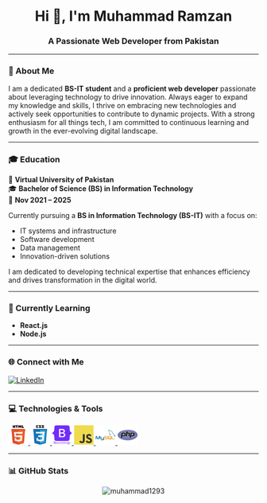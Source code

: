 <h1 align="center">Hi 👋, I'm Muhammad Ramzan</h1>
<h3 align="center">A Passionate Web Developer from Pakistan</h3>

---

### 📖 About Me  
I am a dedicated **BS-IT student** and a **proficient web developer** passionate about leveraging technology to drive innovation. Always eager to expand my knowledge and skills, I thrive on embracing new technologies and actively seek opportunities to contribute to dynamic projects. With a strong enthusiasm for all things tech, I am committed to continuous learning and growth in the ever-evolving digital landscape.  

---

### 🎓 Education  
📍 **Virtual University of Pakistan**  
🎓 **Bachelor of Science (BS) in Information Technology**  
📅 **Nov 2021 – 2025**  

Currently pursuing a **BS in Information Technology (BS-IT)** with a focus on:  
- IT systems and infrastructure  
- Software development  
- Data management  
- Innovation-driven solutions  

I am dedicated to developing technical expertise that enhances efficiency and drives transformation in the digital world.  

---

### 🌱 Currently Learning  
- **React.js**  
- **Node.js**  

---

### 🌐 Connect with Me  
<p align="left">
  <a href="https://linkedin.com/in/muhammadramzan07/" target="_blank">
    <img align="center" src="https://raw.githubusercontent.com/rahuldkjain/github-profile-readme-generator/master/src/images/icons/Social/linked-in-alt.svg" alt="LinkedIn" height="30" width="40" />
  </a>
</p>

---

### 💻 Technologies & Tools  
<p align="left">
  <a href="https://www.w3.org/html/" target="_blank" rel="noreferrer">
    <img src="https://raw.githubusercontent.com/devicons/devicon/master/icons/html5/html5-original-wordmark.svg" alt="HTML5" width="40" height="40"/>
  </a>
  <a href="https://www.w3schools.com/css/" target="_blank" rel="noreferrer">
    <img src="https://raw.githubusercontent.com/devicons/devicon/master/icons/css3/css3-original-wordmark.svg" alt="CSS3" width="40" height="40"/>
  </a>
  <a href="https://getbootstrap.com" target="_blank" rel="noreferrer">
    <img src="https://raw.githubusercontent.com/devicons/devicon/master/icons/bootstrap/bootstrap-plain-wordmark.svg" alt="Bootstrap" width="40" height="40"/>
  </a>
  <a href="https://developer.mozilla.org/en-US/docs/Web/JavaScript" target="_blank" rel="noreferrer">
    <img src="https://raw.githubusercontent.com/devicons/devicon/master/icons/javascript/javascript-original.svg" alt="JavaScript" width="40" height="40"/>
  </a>
  <a href="https://www.mysql.com/" target="_blank" rel="noreferrer">
    <img src="https://raw.githubusercontent.com/devicons/devicon/master/icons/mysql/mysql-original-wordmark.svg" alt="MySQL" width="40" height="40"/>
  </a>
  <a href="https://www.php.net" target="_blank" rel="noreferrer">
    <img src="https://raw.githubusercontent.com/devicons/devicon/master/icons/php/php-original.svg" alt="PHP" width="40" height="40"/>
  </a>
</p>

---

### 📊 GitHub Stats  
<p align="center">
  <img src="https://github-readme-stats.vercel.app/api/top-langs?username=muhammad1293&show_icons=true&locale=en&layout=compact" alt="muhammad1293" />
</p>
